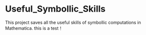 # Useful_Symbollic_Skills
This project saves all the useful skills of symbollic computations in Mathematica.
this is a test！
